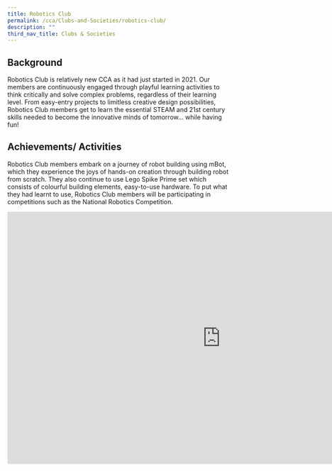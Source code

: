 ```yaml
---
title: Robotics Club
permalink: /cca/Clubs-and-Societies/robotics-club/
description: ""
third_nav_title: Clubs & Societies
---
```

Background
----------

Robotics Club is relatively new CCA as it had just started in 2021. Our members are continuously engaged through playful learning activities to think critically and solve complex problems, regardless of their learning level. From easy-entry projects to limitless creative design possibilities, Robotics Club members get to learn the essential STEAM and 21st century skills needed to become the innovative minds of tomorrow... while having fun!

  

Achievements/ Activities
------------------------

Robotics Club members embark on a journey of robot building using mBot, which they experience the joys of hands-on creation through building robot from scratch. They also continue to use Lego Spike Prime set which consists of colourful building elements, easy-to-use hardware. To put what they had learnt to use, Robotics Club members will be participating in competitions such as the National Robotics Competition.

<iframe allowfullscreen="true" height="569" width="960" frameborder="0" src="https://docs.google.com/presentation/d/e/2PACX-1vQnn78mRXOvSytwDkmDtLdIYrafDiHG7YB9tJiEGZ8Wk2C4i86K4fWmTKUL7Id2EB7LhdhJYufGlH41/embed?start=false&amp;loop=false&amp;delayms=3000"></iframe>